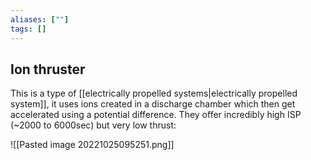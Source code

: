 ```yaml
---
aliases: [""]
tags: []
---
```


## Ion thruster

This is a type of [[electrically propelled systems|electrically propelled system]], it uses ions created in a discharge chamber which then get accelerated using a potential difference. They offer incredibly high ISP (~2000 to 6000sec) but very low thrust:

![[Pasted image 20221025095251.png]]
